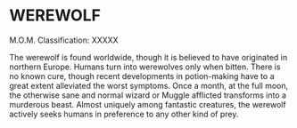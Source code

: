 # WEREWOLF  
M.O.M. Classification: XXXXX  
  
The werewolf is found worldwide, though it is believed to have originated in northern Europe. Humans turn into werewolves only when bitten. There is no known cure, though recent developments in potion-making have to a great extent alleviated the worst symptoms. Once a month, at the full moon, the otherwise sane and normal wizard or Muggle afflicted transforms into a murderous beast. Almost uniquely among fantastic creatures, the werewolf actively seeks humans in preference to any other kind of prey.  
  
